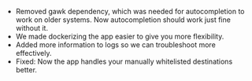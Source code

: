 * Removed gawk dependency, which was needed for autocompletion to work on older systems. Now autocompletion should work just fine without it.
* We made dockerizing the app easier to give you more flexibility.
* Added more information to logs so we can troubleshoot more effectively.
* Fixed: Now the app handles your manually whitelisted destinations better.
